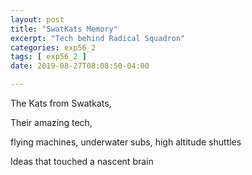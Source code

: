 ```yaml
---
layout: post
title: "SwatKats Memory"
excerpt: "Tech behind Radical Squadron"
categories: exp56_2
tags: [ exp56_2 ]
date: 2019-08-27T08:08:50-04:00

---
```


The Kats from Swatkats,

Their amazing tech,

flying machines, underwater subs, high altitude shuttles

Ideas that touched a nascent brain
